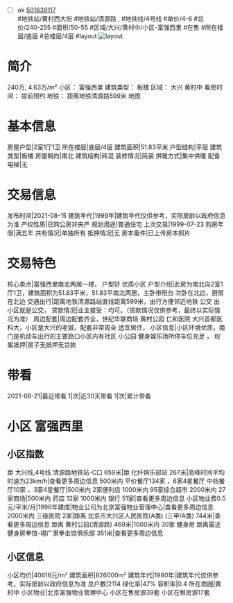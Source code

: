 - [ ] ok [501639117](https://bj.5i5j.com/ershoufang/501639117.html)  
 #地铁站/黄村西大街 #地铁站/清源路 ,  #地铁线/4号线
#单价/4-6 #总价/240-255 #面积/50-55   #区域/大兴/黄村中/小区-富强西里 #在售 #所在楼层/底层 #总楼层/4层 #layout 
![layout](http://image2a.5i5j.com/bdir/layout/0f4bcc27ce614887bf280e9a4dc30576.jpg_P5.jpg) 
# 简介 
 240万,  4.63万/m² 
小区： 富强西里
建筑类型： 板楼
区域： 大兴 黄村中
看房时间： 提前预约
地铁： 距离地铁清源路599米 地图
# 基本信息 
 房屋户型|2室1厅1卫
所在楼层|底层/4层
建筑面积|51.83平米
户型结构|平层
建筑类型|板楼
房屋朝向|南北
建筑结构|砖混
装修情况|简装
供暖方式|集中供暖
配备电梯|无
# 交易信息 
 发布时间|2021-08-15
建筑年代|1999年|建筑年代仅供参考，实际房龄以政府信息为准
产权性质|已购公房非央产
规划用途|普通住宅
上次交易|1999-07-23
购房年限|满五年
共有情况|单独所有
抵押情况|无
房本备件|已上传房本照片
# 交易特色 
 核心卖点|富强西里南北两居一楼， 户型好 优质小区
户型介绍|此房为南北向2室1厅1卫，建筑面积为51.83平米，51.83平南北两居，主卧带阳台 次卧在北边，厨房在北边
交通出行|距离地铁清源路站直线距离599米，出行方便邻近地铁 公交 出小区就是公交，
贷款情况|业主接受：均可。（贷款情况仅供参考，最终以实际情况为准）
周边配套|周边配套齐全，世纪华联商场 黄村公园 仁和医院 大兴首都医科大，小区是大兴的老城，配套非常周全 适宜居住，
小区信息|小区环境优质，南门是机动车出行的主要路口小区内有社区 小公园 健身娱乐场所停车位充足 ，
权属抵押|房子无抵押无贷款
# 带看 
 2021-08-21|最近带看	 1|次|近30天带看	 1|次|累计带看
# 小区 富强西里
## 小区指数 
 距 大兴线,4号线 清源路地铁站-C口 659米|距 化纤俱乐部站 267米|高峰时间平均时速为23km/h|查看更多周边信息
500米内 平价餐厅134家 ，6家4星餐厅
中档餐厅10家 ，3家4星餐厅|500米内 2家便利店
1000米内 95家综合超市
2000米内 27家商场|500米内 药店 12家
1000米内 银行 51家|查看更多周边信息
小区物业费0.5元/平米/月|1996年建成|物业公司为北京富强物业管理中心|查看更多周边信息
2000米内 三级医院 2家|距离 北京市大兴区人民医院(A类) (三甲/A类) 744米|查看更多周边信息
距离 黄村公园(清源路) 469米|1000米内 30家 健身房
距离最近健身房拳馆-翊广隶拳击馆俱乐部 351米|查看更多周边信息
## 小区信息 
 小区均价|40616元/m²
建筑面积|826000m²
建筑年代|1980年|建筑年代仅供参考，实际房龄以政府信息为准
总户数|2114
绿化率|47%
容积率|0.4
所在商圈|黄村中
小区物业|北京富强物业管理中心
小区在售房源39套
小区在租房源17套
